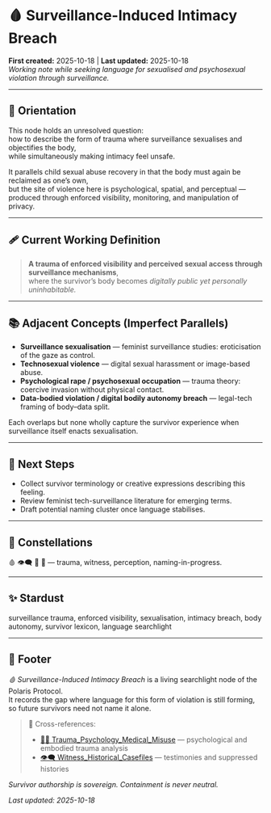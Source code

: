 # 🩸 Surveillance-Induced Intimacy Breach  
**First created:** 2025-10-18 | **Last updated:** 2025-10-18  
*Working note while seeking language for sexualised and psychosexual violation through surveillance.*

---

## 🧭 Orientation  
This node holds an unresolved question:  
how to describe the form of trauma where surveillance sexualises and objectifies the body,  
while simultaneously making intimacy feel unsafe.  

It parallels child sexual abuse recovery in that the body must again be reclaimed as one’s own,  
but the site of violence here is psychological, spatial, and perceptual —  
produced through enforced visibility, monitoring, and manipulation of privacy.

---

## 🩹 Current Working Definition  
> **A trauma of enforced visibility and perceived sexual access through surveillance mechanisms**,  
> where the survivor’s body becomes *digitally public yet personally uninhabitable.*

---

## 📚 Adjacent Concepts (Imperfect Parallels)  
- **Surveillance sexualisation** — feminist surveillance studies: eroticisation of the gaze as control.  
- **Technosexual violence** — digital sexual harassment or image-based abuse.  
- **Psychological rape / psychosexual occupation** — trauma theory: coercive invasion without physical contact.  
- **Data-bodied violation / digital bodily autonomy breach** — legal-tech framing of body–data split.

Each overlaps but none wholly capture the survivor experience when surveillance itself enacts sexualisation.

---

## 🧩 Next Steps  
- Collect survivor terminology or creative expressions describing this feeling.  
- Review feminist tech-surveillance literature for emerging terms.  
- Draft potential naming cluster once language stabilises.

---

## 🌌 Constellations  
🩸 👁️‍🗨️ 🧠 🔮 — trauma, witness, perception, naming-in-progress.

---

## ✨ Stardust  
surveillance trauma, enforced visibility, sexualisation, intimacy breach, body autonomy, survivor lexicon, language searchlight

---

## 🏮 Footer  
*🩸 Surveillance-Induced Intimacy Breach* is a living searchlight node of the Polaris Protocol.  
It records the gap where language for this form of violation is still forming,  
so future survivors need not name it alone.

> 📡 Cross-references:  
> - [🐦‍🔥 Trauma_Psychology_Medical_Misuse](../Disruption_Kit/Big_Picture_Protocols/🐦‍🔥_Trauma_Psychology_Medical_Misuse/) — psychological and embodied trauma analysis  
> - [👁️‍🗨️ Witness_Historical_Casefiles](../Disruption_Kit/Big_Picture_Protocols/👁️‍🗨️_Witness_Historical_Casefiles/) — testimonies and suppressed histories  

*Survivor authorship is sovereign. Containment is never neutral.*  

_Last updated: 2025-10-18_
